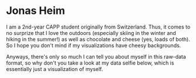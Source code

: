 # Jonas Heim

I am a 2nd-year CAPP student originally from Switzerland. Thus, it comes to no surprize that I love the outdoors (especially skiing in the winter and hiking in the summer!) as well as chocolate and cheese (yes, loads of both). So I hope you don't mind if my visualizations have cheesy backgrounds.

Anyways, there's only so much I can tell you about myself in this raw-data format, so why don't you take a look at my data selfie below, which is essentially just a visualization of myself.